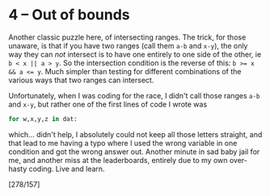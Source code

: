 # 4 &ndash; Out of bounds
Another classic puzzle here, of intersecting ranges. The trick, for those unaware, is that if you have two ranges (call them `a-b` and `x-y`), the only way they can _not_ intersect is to have one entirely to one side of the other, ie `b < x || a > y`. So the intersection condition is the reverse of this: `b >= x && a <= y`. Much simpler than testing for different combinations of the various ways that two ranges can intersect.

Unfortunately, when I was coding for the race, I didn't call those ranges `a-b` and `x-y`, but rather one of the first lines of code I wrote was
```py
for w,x,y,z in dat:
```
which... didn't help, I absolutely could not keep all those letters straight, and that lead to me having a typo where I used the wrong variable in one condition and got the wrong answer out. Another minute in sad baby jail for me, and another miss at the leaderboards, entirely due to my own over-hasty coding. Live and learn.

[278/157]

